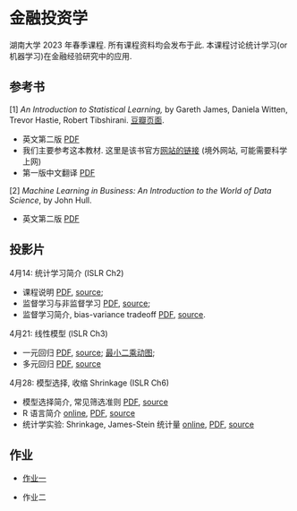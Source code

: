 # 金融投资学

湖南大学 2023 年春季课程.
所有课程资料均会发布于此.
本课程讨论统计学习(or 机器学习)在金融经验研究中的应用.


## 参考书

[1] *An Introduction to Statistical Learning,*
by Gareth James, Daniela Witten, Trevor Hastie, Robert Tibshirani.
[豆瓣页面](https://book.douban.com/subject/21706191/).

- 英文第二版 [PDF](https://hastie.su.domains/ISLR2/ISLRv2_website.pdf)
- 我们主要参考这本教材. 这里是该书官方[网站的链接](https://www.statlearning.com) (境外网站, 可能需要科学上网)
- 第一版中文翻译 [PDF](https://hlei.lanzouf.com/iu7Qn0t6uqob)


[2] *Machine Learning in Business: An Introduction to the World of Data Science*,
by John Hull.

- 英文第二版 [PDF](notes/ml_john_jull.pdf)

## 投影片

4月14: 统计学习简介 (ISLR Ch2)
- 课程说明 [PDF](slides/w1a-course-intro.pdf),
[source](slides/w1a-course-intro.marp);
- 监督学习与非监督学习
[PDF](slides/w1b-intro-stat.pdf),
[source](slides/w1b-intro-stat.pdf);
- 监督学习简介, bias-variance tradeoff
[PDF](slides/w1c-intro-stat-learning.pdf),
[source](slides/w1c-intro-stat-learning.marp).


4月21: 线性模型 (ISLR Ch3)
- 一元回归 [PDF](slides/w2a-linear-regression.pdf), [source](slides/w2a-linear-regression.marp);
[最小二乘动图](slides/fig/LS.gif);
- 多元回归 [PDF](slides/w2b-multi-linear.pdf),
[source](slides/w2b-multi-linear.marp) 


4月28: 模型选择, 收缩 Shrinkage (ISLR Ch6)

- 模型选择简介, 常见筛选准则 [PDF](slides/w3a-model-selection.pdf), [source](slides/w3a-model-selection.marp)
- R 语言简介
[online](notes/w3-intro2R.html),
[PDF](notes/w3-intro2R.pdf),
[source](notes/w3-intro2R.qmd)
- 统计学实验: Shrinkage, James-Stein 统计量
[online](notes/w3-JS.html),
[PDF](notes/w3-JS.pdf),
[source](notes/w3-JS.qmd)


<!-- 再抽样, 交叉验证 -->



## 作业

- [作业一](hw/hw1)

- 作业二
